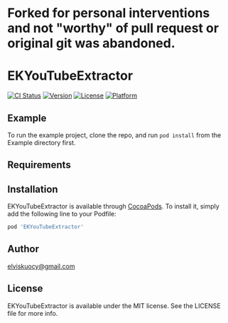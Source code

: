 # Forked for personal interventions and not "worthy" of pull request or original git was abandoned.

# EKYouTubeExtractor

[![CI Status](http://img.shields.io/travis/elviskuocy@gmail.com/EKYouTubeExtractor.svg?style=flat)](https://travis-ci.org/elviskuocy@gmail.com/EKYouTubeExtractor)
[![Version](https://img.shields.io/cocoapods/v/EKYouTubeExtractor.svg?style=flat)](http://cocoapods.org/pods/EKYouTubeExtractor)
[![License](https://img.shields.io/cocoapods/l/EKYouTubeExtractor.svg?style=flat)](http://cocoapods.org/pods/EKYouTubeExtractor)
[![Platform](https://img.shields.io/cocoapods/p/EKYouTubeExtractor.svg?style=flat)](http://cocoapods.org/pods/EKYouTubeExtractor)

## Example

To run the example project, clone the repo, and run `pod install` from the Example directory first.

## Requirements

## Installation

EKYouTubeExtractor is available through [CocoaPods](http://cocoapods.org). To install
it, simply add the following line to your Podfile:

```ruby
pod 'EKYouTubeExtractor'
```

## Author

elviskuocy@gmail.com

## License

EKYouTubeExtractor is available under the MIT license. See the LICENSE file for more info.
